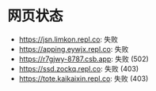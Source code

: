 # 网页状态
- https://jsn.limkon.repl.co: 失败
- https://apping.eywjx.repl.co: 失败
- https://r7gjwy-8787.csb.app: 失败 (502)
- https://ssd.zockq.repl.co: 失败 (403)
- https://tote.kaikaixin.repl.co: 失败 (403)
